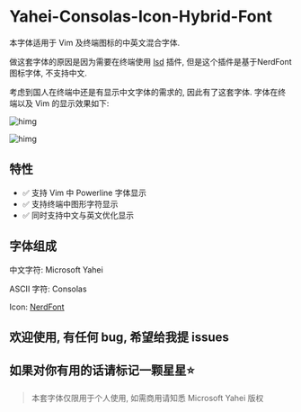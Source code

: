 # Yahei-Consolas-Icon-Hybrid-Font

本字体适用于 Vim 及终端图标的中英文混合字体.

做这套字体的原因是因为需要在终端使用 [lsd](https://github.com/Peltoche/lsd) 插件, 但是这个插件是基于NerdFont 图标字体, 不支持中文.

考虑到国人在终端中还是有显示中文字体的需求的, 因此有了这套字体. 字体在终端以及 Vim 的显示效果如下:

![himg](https://a.hanleylee.com/HKMS/2020-01-20-223603.png?x-oss-process=style/WaMa)

![himg](https://a.hanleylee.com/HKMS/2020-01-20-221736.png?x-oss-process=style/WaMa)

## 特性

- ✅ 支持 Vim 中 Powerline 字体显示
- ✅ 支持终端中图形字符显示
- ✅ 同时支持中文与英文优化显示

## 字体组成

中文字符: Microsoft Yahei

ASCII 字符: Consolas

Icon: [NerdFont](https://github.com/ryanoasis/nerd-fonts)

## 欢迎使用, 有任何 bug, 希望给我提 issues

## 如果对你有用的话请标记一颗星星⭐️

> 本套字体仅限用于个人使用, 如需商用请知悉 Microsoft Yahei 版权
